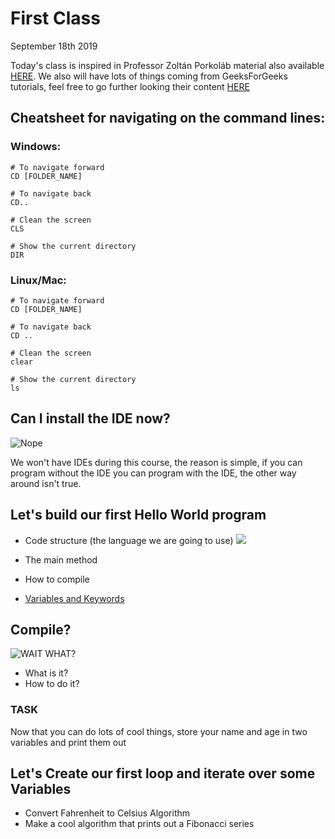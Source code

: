 # First Class

September 18th 2019

Today's class is inspired in Professor Zoltán Porkoláb material also available [HERE](http://gsd.web.elte.hu/lectures/c-en/c-lecture-1/). We also will have lots of things coming from GeeksForGeeks tutorials, feel free to go further looking their content [HERE](https://www.geeksforgeeks.org/c-programming-language/)

## Cheatsheet for navigating on the command lines:

### Windows:

    # To navigate forward
    CD [FOLDER_NAME]

    # To navigate back
    CD..

    # Clean the screen
    CLS     

    # Show the current directory
    DIR


### Linux/Mac:

    # To navigate forward
    CD [FOLDER_NAME]

    # To navigate back
    CD ..

    # Clean the screen
    clear

    # Show the current directory
    ls


## Can I install the IDE now?
![Nope](https://media.giphy.com/media/1iTI7wQfPEJu1wjK/giphy.gif)

We won't have IDEs during this course, the reason is simple, if you can program without the IDE you can program with the IDE, the other way around isn't true.

## Let's build our first Hello World program
* Code structure (the language we are going to use)
![](https://www.geeksforgeeks.org/wp-content/uploads/StructureOfCprogram.png)

* The main method
* How to compile
* [Variables and Keywords](https://www.geeksforgeeks.org/variables-and-keywords-in-c/)


## Compile?  
![WAIT WHAT?](https://media.giphy.com/media/RLWwOuPbqObupogOLB/giphy.gif)

* What is it?
* How to do it?

### TASK
Now that you can do lots of cool things, store your name and age in two variables and print them out

## Let's Create our first loop and iterate over some Variables
* Convert Fahrenheit to Celsius Algorithm
* Make a cool algorithm that prints out a Fibonacci series


<!-- Today's class we will cover:
- C: lexics, syntax, semantics. Pragmatics.
- Program structure: expressions, instructions, subroutines, modules.
- Source code, object code. Preprocessing, translation, editing, running. Interpretation, REPL. -->
